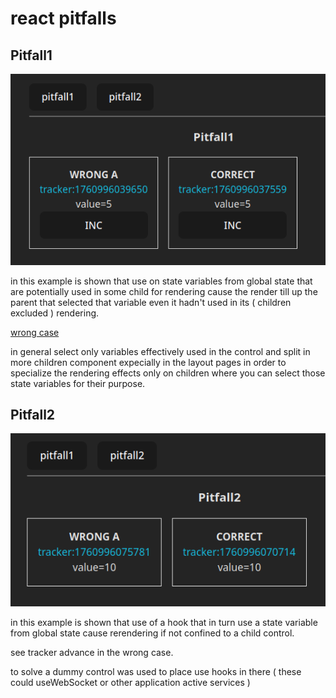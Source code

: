 # react pitfalls

## Pitfall1

![alt text](./doc/image.png)

in this example is shown that use on state variables from global state that are potentially used in some child for rendering cause the render till up the parent that selected that variable even it hadn't used in its ( children excluded ) rendering.

[wrong case](https://github.com/devel0/examples-react/blob/4157d6c65966a4c822387bf72c75e1d797e3d9e8/react-pitfalls/src/Pitfall1/Pitfall1_Wrong.tsx#L6)

in general select only variables effectively used in the control and split in more children component expecially in the layout pages in order to specialize the rendering effects only on children where you can select those state variables for their purpose.

## Pitfall2

![alt text](./doc/image-1.png)

in this example is shown that use of a hook that in turn use a state variable from global state cause rerendering if not confined to a child control.

see tracker advance in the wrong case.

to solve a dummy control was used to place use hooks in there ( these could useWebSocket or other application active services )